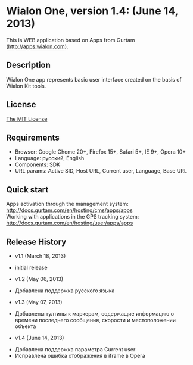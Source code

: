 # Wialon One, version 1.4: (June 14, 2013)
This is WEB application based on Apps from Gurtam (http://apps.wialon.com).

## Description
Wialon One app represents basic user interface created on the basis of Wialon Kit tools.

## License
[The MIT License](../master/LICENSE-MIT)

## Requirements
 * Browser: Google Chome 20+, Firefox 15+, Safari 5+, IE 9+, Opera 10+
 * Language: русский, English
 * Components: SDK
 * URL params: Active SID, Host URL, Current user, Language, Base URL

## Quick start
Apps activation through the management system: http://docs.gurtam.com/en/hosting/cms/apps/apps  
Working with applications in the GPS tracking system: http://docs.gurtam.com/en/hosting/user/apps/apps

## Release History
 * v1.1 (March 18, 2013)  
- initial release

 * v1.2 (May 06, 2013)  
- Добавлена поддержка русского языка

 * v1.3 (May 07, 2013)  
- Добавлены тултипы к маркерам, содержащие информацию о времени последнего сообщения, скорости и местоположении объекта

 * v1.4 (June 14, 2013)  
- Добавлена поддержка параметра Current user
- Исправлена ошибка отображения в iframe в Opera
